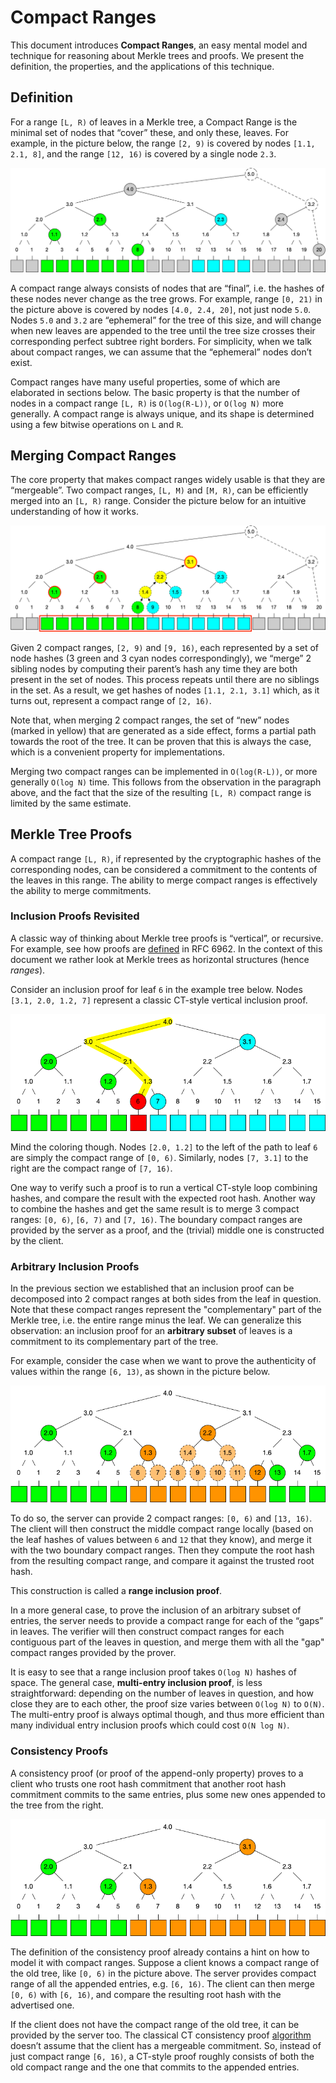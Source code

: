 Compact Ranges
==============

This document introduces **Compact Ranges**, an easy mental model and technique for reasoning about Merkle trees and proofs. We present the definition, the properties, and the applications of this technique.

## Definition

For a range `[L, R)` of leaves in a Merkle tree, a Compact Range is the minimal set of nodes that “cover” these, and only these, leaves. For example, in the picture below, the range `[2, 9)` is covered by nodes `[1.1, 2.1, 8]`, and the range `[12, 16)` is covered by a single node `2.3`.

![compact_ranges](images/compact_ranges.png)

A compact range always consists of nodes that are “final”, i.e. the hashes of these nodes never change as the tree grows. For example, range `[0, 21)` in the picture above is covered by nodes `[4.0, 2.4, 20]`, not just node `5.0`. Nodes `5.0` and `3.2` are “ephemeral” for the tree of this size, and will change when new leaves are appended to the tree until the tree size crosses their corresponding perfect subtree right borders. For simplicity, when we talk about compact ranges, we can assume that the “ephemeral” nodes don’t exist.

Compact ranges have many useful properties, some of which are elaborated in sections below. The basic property is that the number of nodes in a compact range `[L, R)` is `O(log(R-L))`, or `O(log N)` more generally. A compact range is always unique, and its shape is determined using a few bitwise operations on `L` and `R`.

## Merging Compact Ranges

The core property that makes compact ranges widely usable is that they are “mergeable”. Two compact ranges, `[L, M)` and `[M, R)`, can be efficiently merged into an `[L, R)` range. Consider the picture below for an intuitive understanding of how it works.

![compact_ranges_merge](images/compact_ranges_merge.png)

Given 2 compact ranges, `[2, 9)` and `[9, 16)`, each represented by a set of node hashes (3 green and 3 cyan nodes correspondingly), we “merge” 2 sibling nodes by computing their parent’s hash any time they are both present in the set of nodes. This process repeats until there are no siblings in the set. As a result, we get hashes of nodes `[1.1, 2.1, 3.1]` which, as it turns out, represent a compact range of `[2, 16)`.

Note that, when merging 2 compact ranges, the set of “new” nodes (marked in yellow) that are generated as a side effect, forms a partial path towards the root of the tree. It can be proven that this is always the case, which is a convenient property for implementations.

Merging two compact ranges can be implemented in `O(log(R-L))`, or more generally `O(log N)` time. This follows from the observation in the paragraph above, and the fact that the size of the resulting `[L, R)` compact range is limited by the same estimate.

## Merkle Tree Proofs

A compact range `[L, R)`, if represented by the cryptographic hashes of the corresponding nodes, can be considered a commitment to the contents of the leaves in this range. The ability to merge compact ranges is effectively the ability to merge commitments.

### Inclusion Proofs Revisited

A classic way of thinking about Merkle tree proofs is “vertical”, or recursive. For example, see how proofs are [defined](https://datatracker.ietf.org/doc/html/rfc6962#section-2.1) in RFC 6962. In the context of this document we rather look at Merkle trees as horizontal structures (hence *ranges*).

Consider an inclusion proof for leaf `6` in the example tree below. Nodes `[3.1, 2.0, 1.2, 7]` represent a classic CT-style vertical inclusion proof.

![inclusion_proof](images/inclusion_proof.png)

Mind the coloring though. Nodes `[2.0, 1.2]` to the left of the path to leaf `6` are simply the compact range of `[0, 6)`. Similarly, nodes `[7, 3.1]` to the right are the compact range of `[7, 16)`.

One way to verify such a proof is to run a vertical CT-style loop combining hashes, and compare the result with the expected root hash. Another way to combine the hashes and get the same result is to merge 3 compact ranges: `[0, 6)`, `[6, 7)` and `[7, 16)`. The boundary compact ranges are provided by the server as a proof, and the (trivial) middle one is constructed by the client.

### Arbitrary Inclusion Proofs

In the previous section we established that an inclusion proof can be decomposed into 2 compact ranges at both sides from the leaf in question. Note that these compact ranges represent the "complementary" part of the Merkle tree, i.e. the entire range minus the leaf. We can generalize this observation: an inclusion proof for an **arbitrary subset** of leaves is a commitment to its complementary part of the tree.

For example, consider the case when we want to prove the authenticity of values within the range `[6, 13)`, as shown in the picture below.

![inclusion_proof_range](images/inclusion_proof_range.png)

To do so, the server can provide 2 compact ranges: `[0, 6)` and `[13, 16)`. The client will then construct the middle compact range locally (based on the leaf hashes of values between `6` and `12` that they know), and merge it with the two boundary compact ranges. Then they compute the root hash from the resulting compact range, and compare it against the trusted root hash.

This construction is called a **range inclusion proof**.

In a more general case, to prove the inclusion of an arbitrary subset of entries, the server needs to provide a compact range for each of the “gaps” in leaves. The verifier will then construct compact ranges for each contiguous part of the leaves in question, and merge them with all the "gap" compact ranges provided by the prover.

It is easy to see that a range inclusion proof takes `O(log N)` hashes of space. The general case, **multi-entry inclusion proof**, is less straightforward: depending on the number of leaves in question, and how close they are to each other, the proof size varies between `O(log N)` to `O(N)`. The multi-entry proof is always optimal though, and thus more efficient than many individual entry inclusion proofs which could cost `O(N log N)`.

### Consistency Proofs

A consistency proof (or proof of the append-only property) proves to a client who trusts one root hash commitment that another root hash commitment commits to the same entries, plus some new ones appended to the tree from the right.

![consistency_proof](images/consistency_proof.png)

The definition of the consistency proof already contains a hint on how to model it with compact ranges. Suppose a client knows a compact range of the old tree, like `[0, 6)` in the picture above. The server provides compact range of all the appended entries, e.g. `[6, 16)`. The client can then merge `[0, 6)` with `[6, 16)`, and compare the resulting root hash with the advertised one.

If the client does not have the compact range of the old tree, it can be provided by the server too. The classical CT consistency proof [algorithm](https://datatracker.ietf.org/doc/html/rfc6962#section-2.1.2) doesn’t assume that the client has a mergeable commitment. So, instead of just compact range `[6, 16)`, a CT-style proof roughly consists of both the old compact range and the one that commits to the appended entries.
